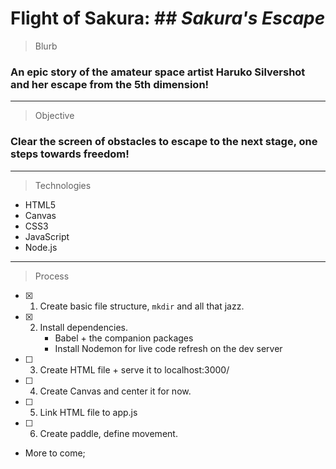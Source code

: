# Flight of Sakura: ## _Sakura's Escape_

> Blurb

### An epic story of the amateur space artist Haruko Silvershot and her escape from the 5th dimension!

---

> Objective

### Clear the screen of obstacles to escape to the next stage, one steps towards freedom!

---

> Technologies

- HTML5
- Canvas
- CSS3
- JavaScript
- Node.js

---

> Process

- [x] 1. Create basic file structure, `mkdir` and all that jazz.
- [x] 2. Install dependencies.
     - Babel + the companion packages
     - Install Nodemon for live code refresh on the dev server
- [ ] 3. Create HTML file + serve it to localhost:3000/
- [ ] 4. Create Canvas and center it for now.
- [ ] 5. Link HTML file to app.js
- [ ] 6. Create paddle, define movement.
- More to come;
